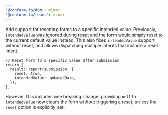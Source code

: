 ```yaml
---
'@conform-to/dom': minor
'@conform-to/react': minor
---
```


Add support for resetting forms to a specific intended value. Previously, `intendedValue` was ignored during reset and the form would simply reset to the current default value instead. This also fixes `intendedValue` support without reset, and allows dispatching multiple intents that include a reset intent.

```tsx
// Reset form to a specific value after submission
return {
  result: report(submission, {
    reset: true,
    intendedValue: updatedData,
  }),
};
```

However, this includes one breaking change: providing `null` to `intendedValue` now clears the form without triggering a reset, unless the `reset` option is explicitly set.
